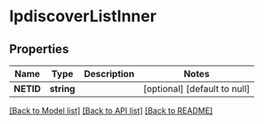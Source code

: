 # IpdiscoverListInner

## Properties
Name | Type | Description | Notes
------------ | ------------- | ------------- | -------------
**NETID** | **string** |  | [optional] [default to null]

[[Back to Model list]](../README.md#documentation-for-models) [[Back to API list]](../README.md#documentation-for-api-endpoints) [[Back to README]](../README.md)

